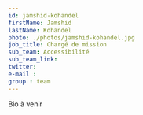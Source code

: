 ```yaml
---
id: jamshid-kohandel
firstName: Jamshid
lastName: Kohandel
photo: ./photos/jamshid-kohandel.jpg
job_title: Chargé de mission
sub_team: Accessibilité
sub_team_link:
twitter:
e-mail :
group : team
---
```


Bio à venir
